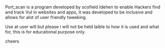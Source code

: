 Port_scan is a program developed by scofield Idehen to enable Hackers find and track Vul in websites and apps, it was developed to be inclusive and allows for alot of user friendly tweeking. 

Use at user will but please i will not be held laible to how it is used and what for, this is for educational purpose only. 

cheers 